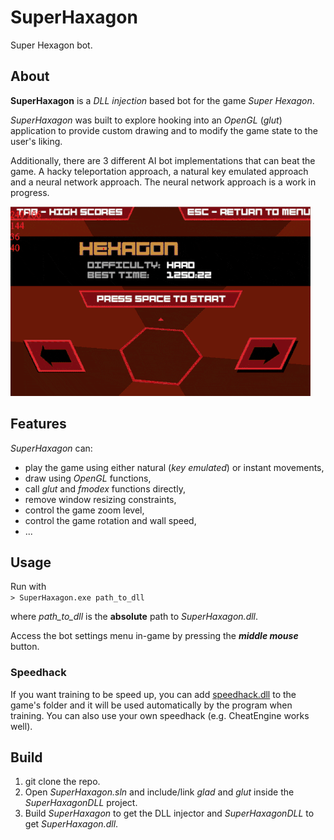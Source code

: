 # SuperHaxagon

Super Hexagon bot.

## About

**SuperHaxagon** is a _DLL injection_ based bot for the game _Super Hexagon_.

_SuperHaxagon_ was built to explore hooking into an _OpenGL_ (_glut_) application
to provide custom drawing and to modify the game state to the user's liking.

Additionally, there are 3 different AI bot implementations that can beat the game.
A hacky teleportation approach, a natural key emulated approach and a neural network approach.
The neural network approach is a work in progress.  

![Demo GIF](./demo.gif)  

## Features

_SuperHaxagon_ can:

 * play the game using either natural (_key emulated_) or instant movements,
 * draw using _OpenGL_ functions,
 * call _glut_ and _fmodex_ functions directly,
 * remove window resizing constraints, 
 * control the game zoom level,
 * control the game rotation and wall speed,
 * ...

## Usage

Run with    
```> SuperHaxagon.exe path_to_dll```

where _path\_to\_dll_ is the **absolute** path to _SuperHaxagon.dll_.

Access the bot settings menu in-game by pressing the _**middle mouse**_ button.

### Speedhack

If you want training to be speed up, you can add [speedhack.dll](https://github.com/mare5x/speedhack) to the game's folder and it will be used automatically by the program when training.
You can also use your own speedhack (e.g. CheatEngine works well).

## Build

1. git clone the repo.
2. Open _SuperHaxagon.sln_ and include/link _glad_ and _glut_ inside the _SuperHaxagonDLL_ project.
3. Build _SuperHaxagon_ to get the DLL injector and _SuperHaxagonDLL_ to get _SuperHaxagon.dll_.
